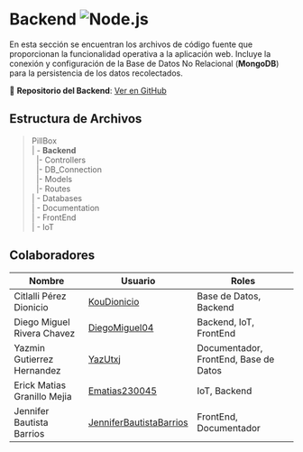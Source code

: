 # Backend  ![Node.js](https://img.shields.io/badge/Node.js-339933?style=for-the-badge&logo=node.js&logoColor=white)

En esta sección se encuentran los archivos de código fuente que proporcionan la funcionalidad operativa a la aplicación web. Incluye la conexión y configuración de la Base de Datos No Relacional (**MongoDB**) para la persistencia de los datos recolectados.  

🔗 **Repositorio del Backend**: [Ver en GitHub](AQUI_PON_EL_LINK_DEL_REPO)

## Estructura de Archivos  

>PillBox  
>| - **Backend**  
>&nbsp;&nbsp;|- Controllers  
>&nbsp;&nbsp;|- DB_Connection  
>&nbsp;&nbsp;|- Models  
>&nbsp;&nbsp;|- Routes  
>| - Databases  
>| - Documentation  
>| - FrontEnd  
>| - IoT  

## Colaboradores  

| Nombre                        | Usuario             | Roles |
|-------------------------------|---------------------|--------|
|  Citlalli Pérez Dionicio |      [KouDionicio](https://github.com/KouDionicio)  |  Base de Datos, Backend      |
|  Diego Miguel Rivera Chavez | [DiegoMiguel04](https://github.com/DiegoMiguel04)       |  Backend, IoT, FrontEnd     |
|  Yazmin Gutierrez Hernandez | [YazUtxj](https://github.com/YazUtxj)            | Documentador, FrontEnd, Base de Datos   |
|  Erick Matias Granillo Mejia | [Ematias230045](https://github.com/Ematias230045)            | IoT, Backend     |
|  Jennifer Bautista Barrios |[JenniferBautistaBarrios](https://github.com/JenniferBautistaBarrios)            | FrontEnd, Documentador      |

